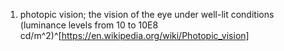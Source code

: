 1. photopic vision; the vision of the eye under well-lit conditions (luminance levels from 10 to 10E8 cd/m^2)^[https://en.wikipedia.org/wiki/Photopic_vision]